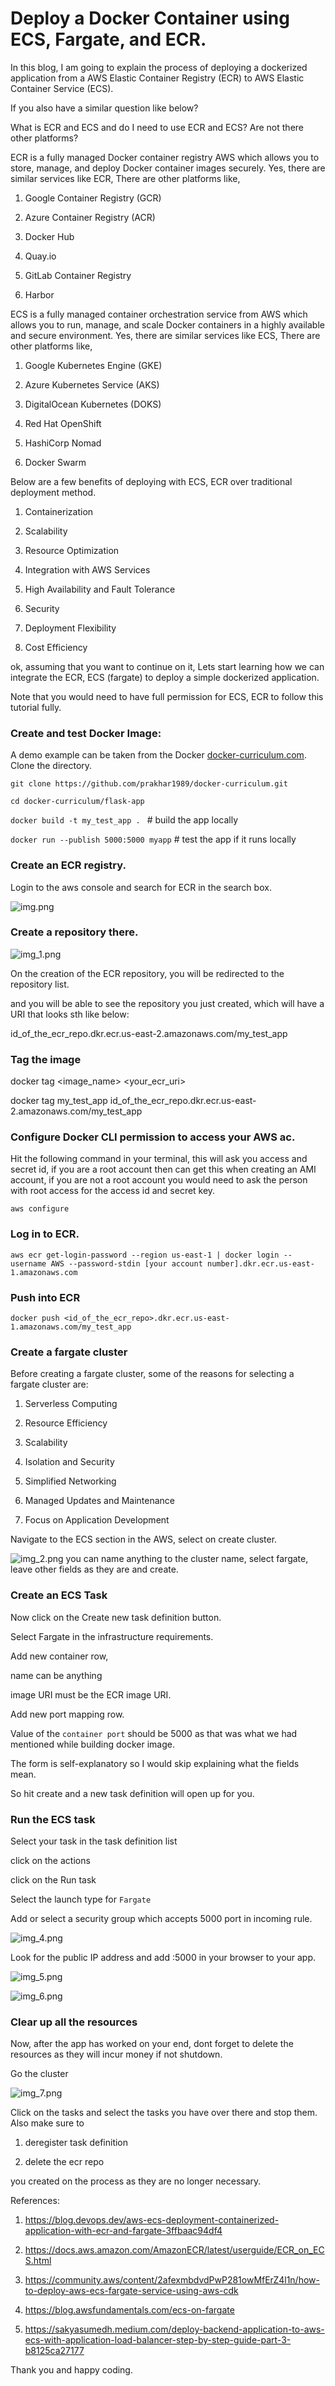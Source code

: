 # Deploy a Docker Container using ECS, Fargate, and ECR.

In this blog, I am going to explain the process of deploying a dockerized application from a AWS Elastic Container Registry (ECR) to AWS Elastic Container Service (ECS).

If you also have a similar question like below?

What is ECR and ECS and do I need to use ECR and ECS? Are not there other platforms?

ECR is a fully managed Docker container registry AWS which allows you to store, manage, and deploy Docker container images securely.
Yes, there are similar services like ECR, There are other platforms like,

1) Google Container Registry (GCR)

2) Azure Container Registry (ACR)

3) Docker Hub

4) Quay.io

5) GitLab Container Registry

6) Harbor

ECS is a fully managed container orchestration service from AWS which allows you to run, manage, and scale Docker containers in a highly available and secure environment.
Yes, there are similar services like ECS, There are other platforms like,

1) Google Kubernetes Engine (GKE)

2) Azure Kubernetes Service (AKS)

3) DigitalOcean Kubernetes (DOKS)

3) Red Hat OpenShift

4) HashiCorp Nomad

5) Docker Swarm

Below are a few benefits of deploying with ECS, ECR over traditional deployment method.

1) Containerization

2) Scalability
 
3) Resource Optimization
 
4) Integration with AWS Services
 
5) High Availability and Fault Tolerance
 
6) Security
 
7) Deployment Flexibility
 
8) Cost Efficiency


ok, assuming that you want to continue on it, Lets start learning how we can integrate the ECR, ECS (fargate) to deploy a simple dockerized application.

Note that you would need to have full permission for ECS, ECR to follow this tutorial fully.

### Create and test Docker Image:
A demo example can be taken from the Docker [docker-curriculum.com](https://docker-curriculum.com/).
Clone the directory.

```git clone https://github.com/prakhar1989/docker-curriculum.git```

```cd docker-curriculum/flask-app```

```docker build -t my_test_app . ```  # build the app locally

```docker run --publish 5000:5000 myapp``` # test the app if it runs locally


### Create an ECR registry.
Login to the aws console and search for ECR in the search box.


![img.png](/img/march_15/img.png)

### Create a repository there.

![img_1.png](/img/march_15/img_1.png)

On the creation of the ECR repository, you will be redirected to the repository list.

and you will be able to see the repository you just created, which will have a URI that looks sth like below:

id_of_the_ecr_repo.dkr.ecr.us-east-2.amazonaws.com/my_test_app


### Tag the image
docker tag <image_name> <your_ecr_uri>

docker tag my_test_app id_of_the_ecr_repo.dkr.ecr.us-east-2.amazonaws.com/my_test_app

### Configure Docker CLI permission to access your AWS ac.
Hit the following command in your terminal, this will ask you access and secret id, if you are a root account then 
can get this when creating an AMI account, if you are not a root account you would need to ask the person with root
access for the access id and secret key.

`aws configure`


### Log in to ECR.

`aws ecr get-login-password --region us-east-1 | docker login --username AWS --password-stdin [your account number].dkr.ecr.us-east-1.amazonaws.com`


### Push into ECR

`docker push <id_of_the_ecr_repo>.dkr.ecr.us-east-1.amazonaws.com/my_test_app`


### Create a fargate cluster

Before creating a fargate cluster, some of the reasons for selecting a fargate cluster are:
1) Serverless Computing
 
2) Resource Efficiency
 
3) Scalability
 
4) Isolation and Security
 
5) Simplified Networking
 
6) Managed Updates and Maintenance
 
7) Focus on Application Development

Navigate to the ECS section in the AWS, select on create cluster.


![img_2.png](/img/march_15/img_2.png)
you can name anything to the cluster name, select fargate, leave other fields as they are and create.


### Create an ECS Task
Now click on the Create new task definition button.

Select Fargate in the infrastructure requirements.

Add new container row,

name can be anything

image URI must be the ECR image URI.

Add new port mapping row.

Value of the `container port`  should be 5000 as that was what we had mentioned while building docker image.

The form is self-explanatory so I would skip explaining what the fields mean.

So hit create and a new task definition will open up for you.

### Run the ECS task
Select your task in the task definition list

click on the actions

click on the Run task

Select the launch type for `Fargate`

Add or select a security group which accepts 5000 port in incoming rule.

![img_4.png](/img/march_15/img_4.png)

Look for the public IP address and add :5000 in your browser to your app.

![img_5.png](/img/march_15/img_5.png)


![img_6.png](/img/march_15/img_6.png)

### Clear up all the resources

Now, after the app has worked on your end, dont forget to delete the resources as they will incur money if not 
shutdown.

Go the cluster

![img_7.png](/img/march_15/img_7.png)

Click on the tasks and select the tasks you have over there and stop them. Also make sure to

1) deregister task definition
 
2) delete the ecr repo

you created on the process as they are no longer necessary.

References:

1) https://blog.devops.dev/aws-ecs-deployment-containerized-application-with-ecr-and-fargate-3ffbaac94df4
 
2) https://docs.aws.amazon.com/AmazonECR/latest/userguide/ECR_on_ECS.html
 
3) https://community.aws/content/2afexmbdvdPwP281owMfErZ4l1n/how-to-deploy-aws-ecs-fargate-service-using-aws-cdk
 
4) https://blog.awsfundamentals.com/ecs-on-fargate
 
5) https://sakyasumedh.medium.com/deploy-backend-application-to-aws-ecs-with-application-load-balancer-step-by-step-guide-part-3-b8125ca27177


Thank you and happy coding.








